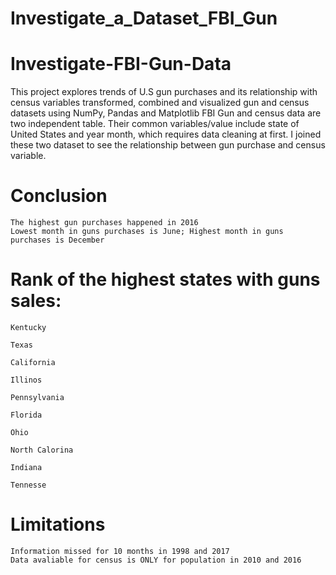 # Investigate_a_Dataset_FBI_Gun

# Investigate-FBI-Gun-Data

This project explores trends of U.S gun purchases and its relationship with census variables transformed, combined and visualized gun and census datasets using NumPy, Pandas and Matplotlib
FBI Gun and census data are two independent table. Their common variables/value include state of United States and year month, which requires data cleaning at first. I joined these two dataset to see the relationship between gun purchase and census variable.

# Conclusion

    The highest gun purchases happened in 2016
    Lowest month in guns purchases is June; Highest month in guns purchases is December

# Rank of the highest states with guns sales:

    Kentucky

    Texas

    California

    Illinos

    Pennsylvania

    Florida

    Ohio

    North Calorina

    Indiana

    Tennesse

# Limitations

    Information missed for 10 months in 1998 and 2017
    Data avaliable for census is ONLY for population in 2010 and 2016
